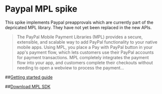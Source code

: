 Paypal MPL spike
================

This spike implements Paypal preapprovals which are currently part of the depricated MPL library. They have not yet been replaced in the new APIs.


>The PayPal Mobile Payment Libraries (MPL) provides a secure, extensible, and scalable way to add PayPal functionality to your native mobile apps. Using MPL, you place a Pay with PayPal button in your app's payment flow, which lets customers use their PayPal accounts for payment transactions. MPL completely integrates the payment flow into your app, and customers complete their checkouts without needing to open a webview to process the payment...

##[Getting started guide]

##[Download MPL SDK]

[Getting started guide]:https://developer.paypal.com/webapps/developer/docs/classic/mobile/gs_MPL/
[Download MPL SDK]:https://github.com/paypal/sdk-packages/tree/gh-pages/MPL

